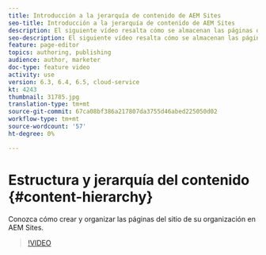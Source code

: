 ```yaml
---
title: Introducción a la jerarquía de contenido de AEM Sites
seo-title: Introducción a la jerarquía de contenido de AEM Sites
description: El siguiente vídeo resalta cómo se almacenan las páginas del sitio en AEM para su organización.
seo-description: El siguiente vídeo resalta cómo se almacenan las páginas del sitio en AEM para su organización.
feature: page-editor
topics: authoring, publishing
audience: author, marketer
doc-type: feature video
activity: use
version: 6.3, 6.4, 6.5, cloud-service
kt: 4243
thumbnail: 31785.jpg
translation-type: tm+mt
source-git-commit: 67ca08bf386a217807da3755d46abed225050d02
workflow-type: tm+mt
source-wordcount: '57'
ht-degree: 0%

---
```



# Estructura y jerarquía del contenido {#content-hierarchy}

Conozca cómo crear y organizar las páginas del sitio de su organización en AEM Sites.

>[!VIDEO](https://video.tv.adobe.com/v/31827?quality=12&learn=on)
